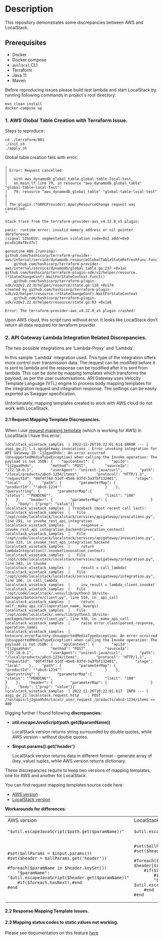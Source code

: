 # Description

This repository demonstrates some discrepancies between AWS and LocalStack.

## Prerequisites

* Docker
* Docker compose
* `awslocal` CLI
* Terraform
* Java 11
* Maven

Before reproducing issues please build test lambda and start LocalStack by running 
following commands in project's root directory:

```shell
mvn clean install
docker-compose up
```

### 1. AWS Global Table Creation with Terraform Issue.

Steps to reproduce:

```shell
cd ./terraform/001
./init.sh
./apply.sh
```

Global table creation fails with error:

```shell
╷
│ Error: Request cancelled
│
│   with aws_dynamodb_global_table.global-table-local-test,
│   on main.tf line 79, in resource "aws_dynamodb_global_table" "global-table-local-test":
│   79: resource "aws_dynamodb_global_table" "global-table-local-test" {
│
│ The plugin.(*GRPCProvider).ApplyResourceChange request was cancelled.
╵

Stack trace from the terraform-provider-aws_v4.32.0_x5 plugin:

panic: runtime error: invalid memory address or nil pointer dereference
[signal SIGSEGV: segmentation violation code=0x2 addr=0x0 pc=0x10af8cd7c]

goroutine 486 [running]:
github.com/hashicorp/terraform-provider-aws/internal/service/dynamodb.resourceGlobalTableStateRefreshFunc.func1()
	github.com/hashicorp/terraform-provider-aws/internal/service/dynamodb/global_table.go:237 +0x1ac
github.com/hashicorp/terraform-plugin-sdk/v2/helper/resource.(*StateChangeConf).WaitForStateContext.func1()
	github.com/hashicorp/terraform-plugin-sdk/v2@v2.22.0/helper/resource/state.go:110 +0x174
created by github.com/hashicorp/terraform-plugin-sdk/v2/helper/resource.(*StateChangeConf).WaitForStateContext
	github.com/hashicorp/terraform-plugin-sdk/v2@v2.22.0/helper/resource/state.go:83 +0x1a8

Error: The terraform-provider-aws_v4.32.0_x5 plugin crashed!
```

Upon AWS cloud, this script runs without error. It looks like LocalStack don't return all data 
required for terraform provider.  

### 2. API Gateway Lambda Integration Related Discrepancies.

The two possible integrations are 'Lambda-Proxy' and 'Lambda'. 

In this sample 'Lambda' integration used. This type of the integration offers more control 
over transmission data. The request can be modified before it is sent to lambda and the 
response can be modified after it is sent from lambda. This can be done by mapping templates 
which transforms the payload, as per the user customisations. API Gateway uses Velocity
Template Language (VTL) engine to process body mapping templates for the integration request
and integration response. The settings can be easily exported as Swagger specification.

Unfortunately, mapping templates created to work with AWS cloud do not work with LocalStack.

#### 2.1 Request Mapping Template Discrepancies.

When I use [request mapping template](./terraform/002/request-template-aws.vm) (which is working for AWS) in LocalStack I have this error:

```shell
localstack_wisetack_samples  | 2022-11-26T10:22:01.614 ERROR --- [   asgi_gw_2] l.s.apigateway.invocations : Error invoking integration for API Gateway ID 'lj2gaa9hdn': An error occurred (UnsupportedMediaTypeException) when calling the Invoke operation: The payload is not JSON: {    "apiContext": {        "apiId": "lj2gaa9hdn",        "method": "POST",        "sourceIp": "172.18.0.1",        "userAgent": "unirest-java/curl",        "path": "/local/products/abcd-1234/items",        "protocol": "HTTP/1.1",        "requestId": "08f4ff6d-51df-45eb-83fd-3a3fbf132401",        "stage": "local"    },    "path": {        "parameterMap": {                        "productId": ""abcd-1234""                    }    },    "querystring": {        "parameterMap":{                        "status": ""PENDING"",                        "limit": "100"                    }    },    "header": {        "parameterMap": {                    }    },    "body": {"prop": "value"}}
localstack_wisetack_samples  | Traceback (most recent call last):
localstack_wisetack_samples  |   File "/opt/code/localstack/localstack/services/apigateway/invocations.py", line 291, in invoke_rest_api_integration
localstack_wisetack_samples  |     response = invoke_rest_api_integration_backend(invocation_context)
localstack_wisetack_samples  |   File "/opt/code/localstack/localstack/services/apigateway/invocations.py", line 333, in invoke_rest_api_integration_backend
localstack_wisetack_samples  |     return LambdaIntegration().invoke(invocation_context)
localstack_wisetack_samples  |   File "/opt/code/localstack/localstack/services/apigateway/integration.py", line 343, in invoke
localstack_wisetack_samples  |     result = call_lambda(
localstack_wisetack_samples  |   File "/opt/code/localstack/localstack/services/apigateway/integration.py", line 106, in call_lambda
localstack_wisetack_samples  |     inv_result = lambda_client.invoke(
localstack_wisetack_samples  |   File "/opt/code/localstack/.venv/lib/python3.10/site-packages/botocore/client.py", line 514, in _api_call
localstack_wisetack_samples  |     return self._make_api_call(operation_name, kwargs)
localstack_wisetack_samples  |   File "/opt/code/localstack/.venv/lib/python3.10/site-packages/botocore/client.py", line 938, in _make_api_call
localstack_wisetack_samples  |     raise error_class(parsed_response, operation_name)
localstack_wisetack_samples  | botocore.errorfactory.UnsupportedMediaTypeException: An error occurred (UnsupportedMediaTypeException) when calling the Invoke operation: The payload is not JSON: {    "apiContext": {        "apiId": "lj2gaa9hdn",        "method": "POST",        "sourceIp": "172.18.0.1",        "userAgent": "unirest-java/curl",        "path": "/local/products/abcd-1234/items",        "protocol": "HTTP/1.1",        "requestId": "08f4ff6d-51df-45eb-83fd-3a3fbf132401",        "stage": "local"    },    "path": {        "parameterMap": {                        "productId": ""abcd-1234""                    }    },    "querystring": {        "parameterMap":{                        "status": ""PENDING"",                        "limit": "100"                    }    },    "header": {        "parameterMap": {                    }    },    "body": {"prop": "value"}}
localstack_wisetack_samples  | 2022-11-26T10:22:01.617  INFO --- [   asgi_gw_2] localstack.request.http    : POST /restapis/lj2gaa9hdn/local/_user_request_/products/abcd-1234/items => 400
```

Digging further I found following **discrepancies:**

- **$util.escapeJavaScript($path.get($paramName))** 
  
  LocalStack version 
  returns string surrounded by double quotes, while AWS version - without double quotes.
- **$input.params().get('header')** 

  LocalStack version returns data in different format - generate array of (key, value) tuples, while
  AWS version returns dictionary.

These discrepancies require to keep two versions of mapping templates, one for AWS 
and another for LocalStack.

You can find request mapping templates source code here:
- [AWS version](./terraform/002/request-template-aws.vm)
- [LocalStack version](./terraform/002/request-template-local.vm)

**Workarounds for differences**:
<table>
<tr>
<td>AWS version</td>
<td>LocalStack workaround</td>
</tr>
<tr>
<td>

```vtl
"$util.escapeJavaScript($path.get($paramName))"
```
</td>
<td>

```vtl
$util.escapeJavaScript($path.get($paramName))
```
</td>
</tr>
<tr>
<td>

```vtl
#set($allParams = $input.params())
#set($header = $allParams.get('header'))

#foreach($paramName in $header.keySet())
    "$paramName": "$util.escapeJavaScript($header.get($paramName))"
    #if($foreach.hasNext),#end
#end
```
</td>
<td>

```vtl
#set($allParams = $input.params())
#set($header = $allParams.get('header'))

#foreach($i in [0..16])#set($item = $header[$i])
    #if($item[0])
        #if($i > 0),#end
        "$item[0]": $util.escapeJavaScript($item[1])
    #end
#end
```
</td>
</tr>
</table>

#### 2.2 Response Mapping Template Issues.

#### 2.3 Mapping status codes to static values not working.

Please see documentation on this feature [here](https://aws.amazon.com/premiumsupport/knowledge-center/api-gateway-status-codes-rest-api/)

 